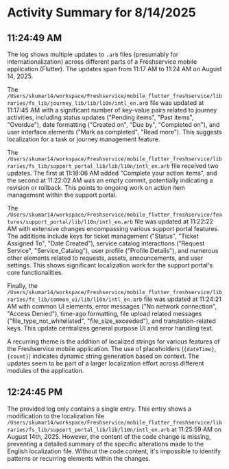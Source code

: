 # Activity Summary for 8/14/2025

## 11:24:49 AM
The log shows multiple updates to `.arb` files (presumably for internationalization) across different parts of a Freshservice mobile application (Flutter).  The updates span from 11:17 AM to 11:24 AM on August 14, 2025.

The `/Users/skumar14/workspace/Freshservice/mobile_flutter_freshservice/libraries/fs_lib/journey_lib/lib/l10n/intl_en.arb` file was updated at 11:17:45 AM with a significant number of key-value pairs related to journey activities, including status updates ("Pending items", "Past items", "Overdue"), date formatting ("Created on", "Due by", "Completed on"), and user interface elements ("Mark as completed", "Read more").  This suggests localization for a task or journey management feature.

The `/Users/skumar14/workspace/Freshservice/mobile_flutter_freshservice/libraries/fs_lib/support_portal_lib/lib/l10n/intl_en.arb` file received two updates. The first at 11:18:06 AM added "Complete your action items", and the second at 11:22:02 AM was an empty commit, potentially indicating a revision or rollback.  This points to ongoing work on action item management within the support portal.

The `/Users/skumar14/workspace/Freshservice/mobile_flutter_freshservice/features/support_portal/lib/l10n/intl_en.arb` file was updated at 11:22:22 AM with extensive changes encompassing various support portal features.  The additions include keys for ticket management ("Status", "Ticket Assigned To", "Date Created"), service catalog interactions ("Request Service", "Service_Catalog"), user profile ("Profile Details"), and numerous other elements related to requests, assets, announcements, and user settings.  This shows significant localization work for the support portal's core functionalities.

Finally, the `/Users/skumar14/workspace/Freshservice/mobile_flutter_freshservice/libraries/fs_lib/common_ui/lib/l10n/intl_en.arb` file was updated at 11:24:21 AM with common UI elements, error messages ("No network connection", "Access Denied"), time-ago formatting, file upload related messages ("file_type_not_whitelisted", "file_size_exceeded"), and translation-related keys.  This update centralizes general purpose UI and error handling text.

A recurring theme is the addition of localized strings for various features of the Freshservice mobile application. The use of placeholders (`{dateTime}`, `{count}`) indicates dynamic string generation based on context.  The updates seem to be part of a larger localization effort across different modules of the application.


## 12:24:45 PM
The provided log only contains a single entry.  This entry shows a modification to the localization file `/Users/skumar14/workspace/Freshservice/mobile_flutter_freshservice/libraries/fs_lib/support_portal_lib/lib/l10n/intl_en.arb` at 11:25:59 AM on August 14th, 2025.  However, the content of the code change is missing, preventing a detailed summary of the specific alterations made to the English localization file.  Without the code content, it's impossible to identify patterns or recurring elements within the changes.
